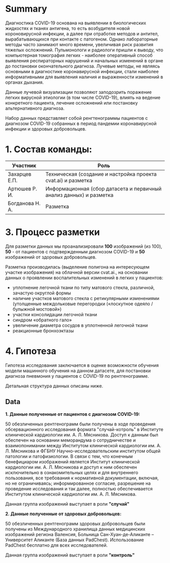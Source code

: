 # Summary
Диагностика COVID-19 основана на выявлении в биологических жидкостях и тканях антигена, то есть возбудителя новой короновирусной инфекции, а далее при
отработке методов и антител, вырабатывающихся при контакте с патогеном. Однако лабораторные методы часто занимают много времени, увеличивая риск развития тяжелых осложнений.
Пульмонологи и радиологи пришли к выводу, что компьютерная томография легких - наиболее оперативный способ выявления респираторных нарушений и начальных изменений в органе до
постановки окончательного диагноза. Лучевые методы, не являясь основными в диагностике коронавирусной инфекции, стали наиболее информативными для выявления наличия и выраженности изменений в органах дыхания.

Данные лучевой визуализации позволяют заподозрить поражение легких вирусной этиологии (в том числе COVID-19), влиять на ведение конкретного пациента, лечение осложнений или постановку альтернативного диагноза.

Набор данных представляет собой ренгтенограммы пациентов с диагнозом COVID-19 собранных в период пандемии коронавирусной инфекции и здоровых добровольцев.

# 1. Состав команды:
| **Участник**    | **Роль**                                                                |
|-----------------|---------------------------------------------------------------------|
| Захарцев Е.П.   | Техническая (создание и настройка проекта cvat.ai) и разметка       |
| Артюшев Р. И.   | Информационная (сбор датасета и первичный анализ данных) и разметка |
| Богданова Н. А. | Разметка                                                            |


# 3. Процесс разметки

Для разметки данных мы проанализировали **100** изображений (из 100), **50** - от пациентов с подтвержденным диагнозом COVID-19 и **50** изображений от здоровых добровольцев.

Разметка производилась (выделение полигона на интересующем участке изображения) на облачной версии cvat.ai., на основании данных о проявлении воспалительных изменений в легких у пациентов:
+ уплотнение легочной ткани по типу матового стекла, различной, зачастую округлой формы
+ наличие участков матового стекла с ретикулярными изменениями (утолщенные междольковые перегородки («лоскутное одеяло /булыжной мостовой»)
+ участки консолидации легочной ткани
+ синдром «обратного гало»
+ увеличение диаметра сосудов в уплотненной легочной ткани
+ реакционные бронхоэктазы

# 4. Гипотеза

Гипотеза исследования заключается в оценке возможности обучения модели машинного обучения на данном датасете, для постановки диагноза пневмония у пациентов с COVID-19 по рентгенограмме.

Детальная структура данных описаны ниже.

## Data
**1. Данные полученные от пациентов с диагнозом COVID-19:**
   
   50 обезличенных рентгенограмм были получены в ходе проведения обсервационного исследования формата "случай-котроль" в Институте клинической кардиологии им. А. Л. Мясникова. Доступ к данным был обеспечен на основании меморандума о сотрудничестве и взаимопонимании между Институтом клинической кардиологии им. А. Л. Мясникова и ФГБНУ Научно-исследовательским институтом общей патологии и патофизиологии. В связи с тем, что конечным бенефициаром изображений является Институт клинической кардиологии им. А. Л. Мясникова и доступ к ним обеспечен исключительно в ознакомительных целях и для внутреннего пользования, все требования к нормативной документации, включая, но не ограничиваясь; информированное согласие, разрешение на проведение исследования и так далее, полностью обеспечивается Институтом клинической кардиологии им. А. Л. Мясникова.

   Данная группа изображений выступает в роли **"случай"**
   
**2. Данные  полученные от здоровых добровольцев:**
   
   50 обезличенных рентгенограмм здоровых добровольцев были получены из Международного хранилища данных медицинских изображений региона Валенсия, Больница Сан-Хуан-де-Аликанте – Университет Аликанте (База данных PadChest). Использование PadChest бесплатно для всех исследователей.

   Данная группа изображений выступает в роли **"контроль"**
   

